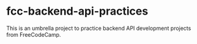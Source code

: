 # fcc-backend-api-practices

This is an umbrella project to practice backend API development projects
from FreeCodeCamp.
